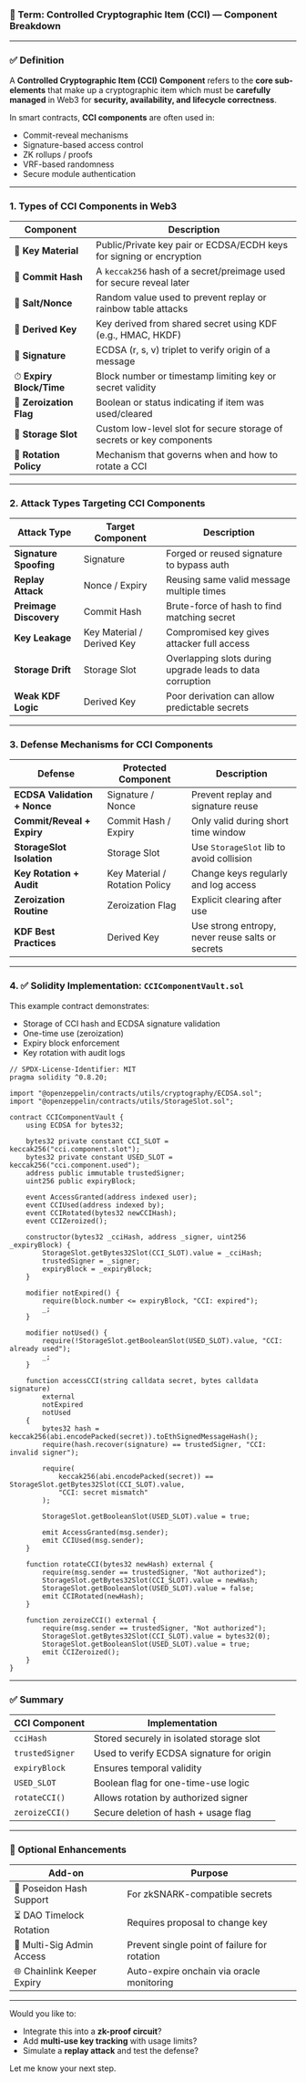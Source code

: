 ### 🔐 Term: **Controlled Cryptographic Item (CCI) — Component Breakdown**

---

### ✅ Definition

A **Controlled Cryptographic Item (CCI)** **Component** refers to the **core sub-elements** that make up a cryptographic item which must be **carefully managed** in Web3 for **security, availability, and lifecycle correctness**.

In smart contracts, **CCI components** are often used in:

* Commit-reveal mechanisms
* Signature-based access control
* ZK rollups / proofs
* VRF-based randomness
* Secure module authentication

---

### 1. **Types of CCI Components in Web3**

| Component               | Description                                                           |
| ----------------------- | --------------------------------------------------------------------- |
| 🔑 **Key Material**     | Public/Private key pair or ECDSA/ECDH keys for signing or encryption  |
| 🔐 **Commit Hash**      | A `keccak256` hash of a secret/preimage used for secure reveal later  |
| 🧂 **Salt/Nonce**       | Random value used to prevent replay or rainbow table attacks          |
| 🧬 **Derived Key**      | Key derived from shared secret using KDF (e.g., HMAC, HKDF)           |
| 🧾 **Signature**        | ECDSA (r, s, v) triplet to verify origin of a message                 |
| ⏱ **Expiry Block/Time** | Block number or timestamp limiting key or secret validity             |
| 🧼 **Zeroization Flag** | Boolean or status indicating if item was used/cleared                 |
| 🧱 **Storage Slot**     | Custom low-level slot for secure storage of secrets or key components |
| 🔁 **Rotation Policy**  | Mechanism that governs when and how to rotate a CCI                   |

---

### 2. **Attack Types Targeting CCI Components**

| Attack Type            | Target Component           | Description                                               |
| ---------------------- | -------------------------- | --------------------------------------------------------- |
| **Signature Spoofing** | Signature                  | Forged or reused signature to bypass auth                 |
| **Replay Attack**      | Nonce / Expiry             | Reusing same valid message multiple times                 |
| **Preimage Discovery** | Commit Hash                | Brute-force of hash to find matching secret               |
| **Key Leakage**        | Key Material / Derived Key | Compromised key gives attacker full access                |
| **Storage Drift**      | Storage Slot               | Overlapping slots during upgrade leads to data corruption |
| **Weak KDF Logic**     | Derived Key                | Poor derivation can allow predictable secrets             |

---

### 3. **Defense Mechanisms for CCI Components**

| Defense                      | Protected Component            | Description                                      |
| ---------------------------- | ------------------------------ | ------------------------------------------------ |
| **ECDSA Validation + Nonce** | Signature / Nonce              | Prevent replay and signature reuse               |
| **Commit/Reveal + Expiry**   | Commit Hash / Expiry           | Only valid during short time window              |
| **StorageSlot Isolation**    | Storage Slot                   | Use `StorageSlot` lib to avoid collision         |
| **Key Rotation + Audit**     | Key Material / Rotation Policy | Change keys regularly and log access             |
| **Zeroization Routine**      | Zeroization Flag               | Explicit clearing after use                      |
| **KDF Best Practices**       | Derived Key                    | Use strong entropy, never reuse salts or secrets |

---

### 4. ✅ Solidity Implementation: `CCIComponentVault.sol`

This example contract demonstrates:

* Storage of CCI hash and ECDSA signature validation
* One-time use (zeroization)
* Expiry block enforcement
* Key rotation with audit logs

```solidity
// SPDX-License-Identifier: MIT
pragma solidity ^0.8.20;

import "@openzeppelin/contracts/utils/cryptography/ECDSA.sol";
import "@openzeppelin/contracts/utils/StorageSlot.sol";

contract CCIComponentVault {
    using ECDSA for bytes32;

    bytes32 private constant CCI_SLOT = keccak256("cci.component.slot");
    bytes32 private constant USED_SLOT = keccak256("cci.component.used");
    address public immutable trustedSigner;
    uint256 public expiryBlock;

    event AccessGranted(address indexed user);
    event CCIUsed(address indexed by);
    event CCIRotated(bytes32 newCCIHash);
    event CCIZeroized();

    constructor(bytes32 _cciHash, address _signer, uint256 _expiryBlock) {
        StorageSlot.getBytes32Slot(CCI_SLOT).value = _cciHash;
        trustedSigner = _signer;
        expiryBlock = _expiryBlock;
    }

    modifier notExpired() {
        require(block.number <= expiryBlock, "CCI: expired");
        _;
    }

    modifier notUsed() {
        require(!StorageSlot.getBooleanSlot(USED_SLOT).value, "CCI: already used");
        _;
    }

    function accessCCI(string calldata secret, bytes calldata signature)
        external
        notExpired
        notUsed
    {
        bytes32 hash = keccak256(abi.encodePacked(secret)).toEthSignedMessageHash();
        require(hash.recover(signature) == trustedSigner, "CCI: invalid signer");

        require(
            keccak256(abi.encodePacked(secret)) == StorageSlot.getBytes32Slot(CCI_SLOT).value,
            "CCI: secret mismatch"
        );

        StorageSlot.getBooleanSlot(USED_SLOT).value = true;

        emit AccessGranted(msg.sender);
        emit CCIUsed(msg.sender);
    }

    function rotateCCI(bytes32 newHash) external {
        require(msg.sender == trustedSigner, "Not authorized");
        StorageSlot.getBytes32Slot(CCI_SLOT).value = newHash;
        StorageSlot.getBooleanSlot(USED_SLOT).value = false;
        emit CCIRotated(newHash);
    }

    function zeroizeCCI() external {
        require(msg.sender == trustedSigner, "Not authorized");
        StorageSlot.getBytes32Slot(CCI_SLOT).value = bytes32(0);
        StorageSlot.getBooleanSlot(USED_SLOT).value = true;
        emit CCIZeroized();
    }
}
```

---

### ✅ Summary

| CCI Component   | Implementation                            |
| --------------- | ----------------------------------------- |
| `cciHash`       | Stored securely in isolated storage slot  |
| `trustedSigner` | Used to verify ECDSA signature for origin |
| `expiryBlock`   | Ensures temporal validity                 |
| `USED_SLOT`     | Boolean flag for one-time-use logic       |
| `rotateCCI()`   | Allows rotation by authorized signer      |
| `zeroizeCCI()`  | Secure deletion of hash + usage flag      |

---

### 🔄 Optional Enhancements

| Add-on                     | Purpose                                      |
| -------------------------- | -------------------------------------------- |
| 🔐 Poseidon Hash Support   | For zkSNARK-compatible secrets               |
| ⏳ DAO Timelock Rotation    | Requires proposal to change key              |
| 🧠 Multi-Sig Admin Access  | Prevent single point of failure for rotation |
| 🌐 Chainlink Keeper Expiry | Auto-expire onchain via oracle monitoring    |

---

Would you like to:

* Integrate this into a **zk-proof circuit**?
* Add **multi-use key tracking** with usage limits?
* Simulate a **replay attack** and test the defense?

Let me know your next step.
